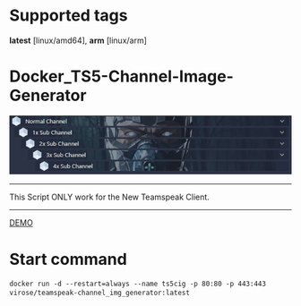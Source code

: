 # Supported tags
**latest** [linux/amd64], **arm** [linux/arm]

# Docker_TS5-Channel-Image-Generator

![Demo2](https://raw.githubusercontent.com/nextscript/TS5-Channel-Image-Generator/master/demo_ch.png)

_______________________________________________________________________________

This Script ONLY work for the New Teamspeak Client.
_______________________________________________________________________________

[DEMO](https://ts5x.cf) 

# Start command 
<pre><code>docker run -d --restart=always --name ts5cig -p 80:80 -p 443:443 virose/teamspeak-channel_img_generator:latest</code></pre>
